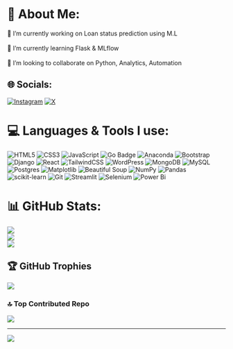 # 💫 About Me:
🔭 I’m currently working on Loan status prediction using M.L<br><br>🌱 I’m currently learning Flask & MLflow<br><br>👯 I’m looking to collaborate on Python, Analytics, Automation


## 🌐 Socials:
[![Instagram](https://img.shields.io/badge/Instagram-%23E4405F.svg?logo=Instagram&logoColor=white)](https://instagram.com/mayank_5o29) [![X](https://img.shields.io/badge/X-black.svg?logo=X&logoColor=white)](https://x.com/mayank5290) 

# 💻 Languages & Tools I use:
![HTML5](https://img.shields.io/badge/html5-%23E34F26.svg?style=plastic&logo=html5&logoColor=white) ![CSS3](https://img.shields.io/badge/css3-%231572B6.svg?style=plastic&logo=css3&logoColor=white) ![JavaScript](https://img.shields.io/badge/javascript-%23323330.svg?style=plastic&logo=javascript&logoColor=%23F7DF1E) ![Go Badge](https://img.shields.io/badge/Go-%2300ADD8.svg?style=plastic&logo=go&logoColor=white)
 ![Anaconda](https://img.shields.io/badge/Anaconda-%2344A833.svg?style=plastic&logo=anaconda&logoColor=white) ![Bootstrap](https://img.shields.io/badge/bootstrap-%238511FA.svg?style=plastic&logo=bootstrap&logoColor=white) ![Django](https://img.shields.io/badge/django-%23092E20.svg?style=plastic&logo=django&logoColor=white) ![React](https://img.shields.io/badge/react-%2320232a.svg?style=plastic&logo=react&logoColor=%2361DAFB) ![TailwindCSS](https://img.shields.io/badge/tailwindcss-%2338B2AC.svg?style=plastic&logo=tailwind-css&logoColor=white) ![WordPress](https://img.shields.io/badge/WordPress-%23117AC9.svg?style=plastic&logo=WordPress&logoColor=white) ![MongoDB](https://img.shields.io/badge/MongoDB-%234ea94b.svg?style=plastic&logo=mongodb&logoColor=white) ![MySQL](https://img.shields.io/badge/mysql-4479A1.svg?style=plastic&logo=mysql&logoColor=white) ![Postgres](https://img.shields.io/badge/postgres-%23316192.svg?style=plastic&logo=postgresql&logoColor=white) ![Matplotlib](https://img.shields.io/badge/Matplotlib-%23ffffff.svg?style=plastic&logo=Matplotlib&logoColor=black) ![Beautiful Soup](https://img.shields.io/badge/Beautiful_Soup-%23FFD700.svg?style=plastic&logo=python&logoColor=white) ![NumPy](https://img.shields.io/badge/numpy-%23013243.svg?style=plastic&logo=numpy&logoColor=white) ![Pandas](https://img.shields.io/badge/pandas-%23150458.svg?style=plastic&logo=pandas&logoColor=white) ![scikit-learn](https://img.shields.io/badge/scikit--learn-%23F7931E.svg?style=plastic&logo=scikit-learn&logoColor=white) ![Git](https://img.shields.io/badge/git-%23F05033.svg?style=plastic&logo=git&logoColor=white) ![Streamlit](https://img.shields.io/badge/Streamlit-%2338ACEC.svg?style=plastic&logo=streamlit&logoColor=white) ![Selenium](https://img.shields.io/badge/Selenium-%234A5D23.svg?style=plastic&logo=selenium&logoColor=white) ![Power Bi](https://img.shields.io/badge/Power_BI-%2306D6A0.svg?style=plastic&logo=powerbi&logoColor=white) 
# 📊 GitHub Stats:
![](https://github-readme-stats.vercel.app/api?username=mayank0290&theme=onedark&hide_border=false&include_all_commits=false&count_private=false)<br/>
![](https://github-readme-streak-stats.herokuapp.com/?user=mayank0290&theme=onedark&hide_border=false)<br/>
![](https://github-readme-stats.vercel.app/api/top-langs/?username=mayank0290&theme=onedark&hide_border=false&include_all_commits=false&count_private=false&layout=compact)

## 🏆 GitHub Trophies
![](https://github-profile-trophy.vercel.app/?username=mayank0290&theme=onedark&no-frame=false&no-bg=true&margin-w=4)

### 🔝 Top Contributed Repo
![](https://github-contributor-stats.vercel.app/api?username=mayank0290&limit=5&theme=onedark&combine_all_yearly_contributions=true)

---
[![](https://visitcount.itsvg.in/api?id=mayank0290&icon=6&color=7)](https://visitcount.itsvg.in)

<!-- Proudly created with GPRM ( https://gprm.itsvg.in ) -->
